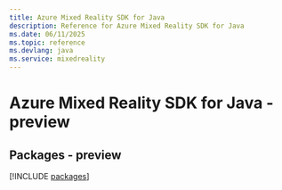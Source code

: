 ```yaml
---
title: Azure Mixed Reality SDK for Java
description: Reference for Azure Mixed Reality SDK for Java
ms.date: 06/11/2025
ms.topic: reference
ms.devlang: java
ms.service: mixedreality
---
```

# Azure Mixed Reality SDK for Java - preview
## Packages - preview
[!INCLUDE [packages](mixed-reality-index.md)]
